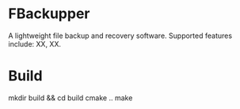 # FBackupper
A lightweight file backup and recovery software. Supported features include: XX, XX.

# Build
mkdir build && cd build
cmake ..
make
